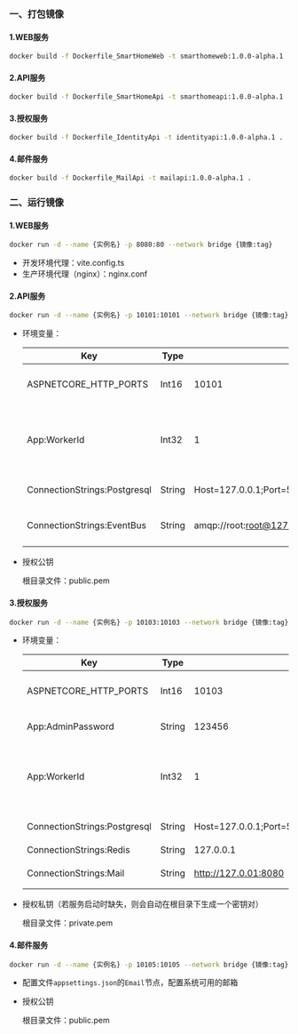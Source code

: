 ### 一、打包镜像

#### 1.WEB服务

```sh
docker build -f Dockerfile_SmartHomeWeb -t smarthomeweb:1.0.0-alpha.1 .
```

#### 2.API服务

```sh
docker build -f Dockerfile_SmartHomeApi -t smarthomeapi:1.0.0-alpha.1 .
```

#### 3.授权服务

```sh
docker build -f Dockerfile_IdentityApi -t identityapi:1.0.0-alpha.1 .
```

#### 4.邮件服务

```sh
docker build -f Dockerfile_MailApi -t mailapi:1.0.0-alpha.1 .
```

### 二、运行镜像

#### 1.WEB服务

```sh
docker run -d --name {实例名} -p 8080:80 --network bridge {镜像:tag}
```

* 开发环境代理：vite.config.ts
* 生产环境代理（nginx）：nginx.conf

#### 2.API服务

```sh
docker run -d --name {实例名} -p 10101:10101 --network bridge {镜像:tag}
```

* 环境变量：

  | Key                          | Type   | Demo                                                         | Description                                    |
  | ---------------------------- | ------ | ------------------------------------------------------------ | ---------------------------------------------- |
  | ASPNETCORE_HTTP_PORTS        | Int16  | 10101                                                        | HTTP服务端口，默认10101                        |
  | App:WorkerId                 | Int32  | 1                                                            | 实例ID，用于雪花ID生成，确保每个实例ID不能重复 |
  | ConnectionStrings:Postgresql | String | Host=127.0.0.1;Port=5432;Username=xxx;Password=xxx;Database=xxx | Postgres数据库连接                             |
  | ConnectionStrings:EventBus   | String | amqp://root:root@127.0.0.1                                   | RabbitMQ连接，用于事件总线                     |

* 授权公钥

  根目录文件：public.pem

#### 3.授权服务

```sh
docker run -d --name {实例名} -p 10103:10103 --network bridge {镜像:tag} -e ConnectionStrings:Mail={邮件服务域名（例如http://mail:10105）}
```

* 环境变量：

  | Key                          | Type   | Demo                                                         | Description                                    |
  | ---------------------------- | ------ | ------------------------------------------------------------ | ---------------------------------------------- |
  | ASPNETCORE_HTTP_PORTS        | Int16  | 10103                                                        | HTTP服务端口，默认10103                        |
  | App:AdminPassword            | String | 123456                                                       | 初始管理员密码                                 |
  | App:WorkerId                 | Int32  | 1                                                            | 实例ID，用于雪花ID生成，确保每个实例ID不能重复 |
  | ConnectionStrings:Postgresql | String | Host=127.0.0.1;Port=5432;Username=xxx;Password=xxx;Database=xxx | Postgres数据库连接                             |
  | ConnectionStrings:Redis      | String | 127.0.0.1                                                    | Redis连接                                      |
  | ConnectionStrings:Mail       | String | http://127.0.01:8080                                         | 邮件服务域名                                   |
  
* 授权私钥（若服务启动时缺失，则会自动在根目录下生成一个密钥对）

  根目录文件：private.pem

#### 4.邮件服务

```sh
docker run -d --name {实例名} -p 10105:10105 --network bridge {镜像:tag}
```

* 配置文件`appsettings.json`的`Email`节点，配置系统可用的邮箱

* 授权公钥

  根目录文件：public.pem
